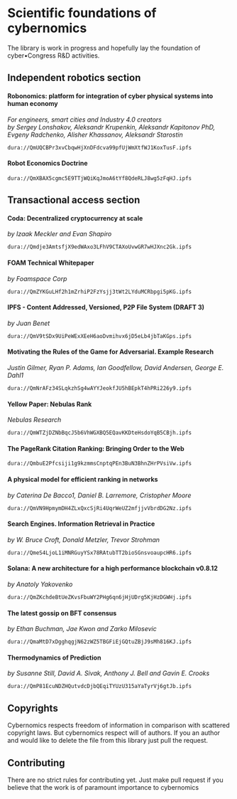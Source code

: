 # Scientific foundations of cybernomics

The library is work in progress and hopefully lay the foundation of cyber•Congress R&D activities.

## Independent robotics section

#### Robonomics: platform for integration of cyber physical systems into human economy  
*For engineers, smart cities and Industry 4.0 creators*  
*by Sergey Lonshakov, Aleksandr Krupenkin, Aleksandr Kapitonov PhD, Evgeny Radchenko, Alisher Khassanov, Aleksandr Starostin*

```
dura://QmUQCBPr3xvCbqwHjXnDFdcva99pfUjWmXtfWJ1KoxTusF.ipfs
```

#### Robot Economics Doctrine

```
dura://QmXBAX5cgmc5E9TTjWQiKqJmoA6tYf8QdeRLJ8wg5zFqHJ.ipfs
```

## Transactional access section

#### Coda: Decentralized cryptocurrency at scale
*by Izaak Meckler and Evan Shapiro*

```
dura://Qmdje3AmtsfjX9edWAxo3LFhV9CTAXoUvwGR7wHJXnc2Gk.ipfs
```

#### FOAM Technical Whitepaper
*by Foamspace Corp*

```
dura://QmZYKGuLHf2h1mZrhiP2FzYsjj3tWt2LYduMCRbpgi5pKG.ipfs
```

#### IPFS - Content Addressed, Versioned, P2P File System (DRAFT 3)
*by Juan Benet*  

```
dura://QmV9tSDx9UiPeWExXEeH6aoDvmihvx6jD5eLb4jbTaKGps.ipfs
```

#### Motivating the Rules of the Game for Adversarial. Example Research  
*Justin Gilmer, Ryan P. Adams, Ian Goodfellow, David Andersen, George E. Dahl1*

```
dura://QmNrAFz34SLqkzhSg4wAYYJeokfJU5hBEpkT4hPRi226y9.ipfs
```

#### Yellow Paper: Nebulas Rank
*Nebulas Research*

```
dura://QmWTZjDZNbBqcJ5b6VhWGXBQ5EQavKKDteHsdoYqB5CBjh.ipfs
```

#### The PageRank Citation Ranking: Bringing Order to the Web  

```
dura://QmbuE2Pfcsiji1g9kzmmsCnptqPEn3BuN3BhnZHrPVsiVw.ipfs
```

#### A physical model for efficient ranking in networks
*by Caterina De Bacco1, Daniel B. Larremore, Cristopher Moore*  

```
dura://QmVN9HpmymDH4ZLxQxcSjRi4UqrWeUZ2mfjjvVbrdDG2Nz.ipfs
```

#### Search Engines. Information Retrieval in Practice
*by W. Bruce Croft, Donald Metzler, Trevor Strohman*  

```
dura://QmeS4LjoL1iMNRGuyYSx78RAtubTT2bioSGnsvoaupcHR6.ipfs
```

#### Solana: A new architecture for a high performance blockchain v0.8.12
*by Anatoly Yakovenko*  

```
dura://QmZKchdeBtUeZKvsFbuWY2PHg6qn6jHjUDrg5KjHzDGWHj.ipfs
```

#### The latest gossip on BFT consensus
*by Ethan Buchman, Jae Kwon and Zarko Milosevic*  

```
dura://QmaMtD7xDgghqgjN62zWZ5TBGFiEjGQtuZBjJ9sMh816KJ.ipfs
```

#### Thermodynamics of Prediction
*by Susanne Still, David A. Sivak, Anthony J. Bell and Gavin E. Crooks*  

```
dura://QmP81EcuNDZHQutvdcDjbQEqiTYUzU315aYaTyrVj6gtJb.ipfs
```


## Copyrights
Cybernomics respects freedom of information in comparison with scattered copyright laws. But cybernomics respect will of authors. If you an author and would like to delete the file from this library just pull the request.

## Contributing
There are no strict rules for contributing yet. Just make pull request if you believe that the work is of paramount importance to cybernomics
